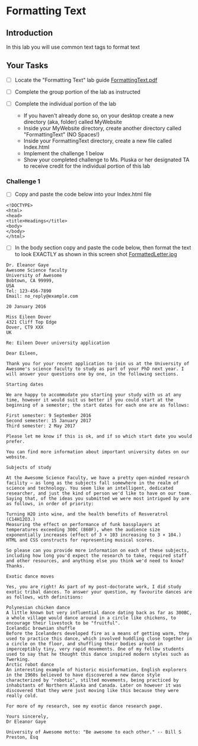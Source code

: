 # Formatting Text

## Introduction
In this lab you will use common text tags to format text

## Your Tasks

- [ ] Locate the "Formatting Text" lab guide [FormattingText.pdf](FormattingText.pdf)

- [ ] Complete the group portion of the lab as instructed

- [ ] Complete the individual portion of the lab

	* If you haven't already done so, on your desktop create a new directory (aka, folder) called MyWebsite
	* Inside your MyWebsite directory, create another directory called "FormattingText" (NO Spaces!)
	* Inside your FormattingText directory, create a new file called Index.html
	* Implement the challenge 1 below
	* Show your completed challenge to Ms. Pluska or her designated TA to receive credit for the individual portion of this lab

### Challenge 1

- [ ] Copy and paste the code below into your Index.html file

```
<!DOCTYPE>
<html>
<head>
<title>Headings</title>
<body>
</body>
</html>

```
- [ ] In the body section copy and paste the code below, then format the text to look EXACTLY as shown in this screen shot [FormattedLetter.jpg](FormattedLetter.jpg)

```
Dr. Eleanor Gaye
Awesome Science faculty
University of Awesome
Bobtown, CA 99999,
USA
Tel: 123-456-7890
Email: no_reply@example.com

20 January 2016

Miss Eileen Dover
4321 Cliff Top Edge
Dover, CT9 XXX
UK

Re: Eileen Dover university application

Dear Eileen,

Thank you for your recent application to join us at the University of Awesome's science faculty to study as part of your PhD next year. I will answer your questions one by one, in the following sections.

Starting dates

We are happy to accommodate you starting your study with us at any time, however it would suit us better if you could start at the beginning of a semester; the start dates for each one are as follows:

First semester: 9 September 2016
Second semester: 15 January 2017
Third semester: 2 May 2017

Please let me know if this is ok, and if so which start date you would prefer.

You can find more information about important university dates on our website.

Subjects of study

At the Awesome Science Faculty, we have a pretty open-minded research facility — as long as the subjects fall somewhere in the realm of science and technology. You seem like an intelligent, dedicated researcher, and just the kind of person we'd like to have on our team. Saying that, of the ideas you submitted we were most intrigued by are as follows, in order of priority:

Turning H2O into wine, and the health benefits of Resveratrol (C14H12O3.)
Measuring the effect on performance of funk bassplayers at temperatures exceeding 300C (860F), when the audience size exponentially increases (effect of 3 × 103 increasing to 3 × 104.)
HTML and CSS constructs for representing musical scores.

So please can you provide more information on each of these subjects, including how long you'd expect the research to take, required staff and other resources, and anything else you think we'd need to know? Thanks.

Exotic dance moves

Yes, you are right! As part of my post-doctorate work, I did study exotic tribal dances. To answer your question, my favourite dances are as follows, with definitions:

Polynesian chicken dance
A little known but very influential dance dating back as far as 300BC, a whole village would dance around in a circle like chickens, to encourage their livestock to be "fruitful".
Icelandic brownian shuffle
Before the Icelanders developed fire as a means of getting warm, they used to practice this dance, which involved huddling close together in a circle on the floor, and shuffling their bodies around in imperceptibly tiny, very rapid movements. One of my fellow students used to say that he thought this dance inspired modern styles such as Twerking.
Arctic robot dance
An interesting example of historic misinformation, English explorers in the 1960s believed to have discovered a new dance style characterized by "robotic", stilted movements, being practiced by inhabitants of Northern Alaska and Canada. Later on however it was discovered that they were just moving like this because they were really cold.

For more of my research, see my exotic dance research page.

Yours sincerely,
Dr Eleanor Gaye

University of Awesome motto: "Be awesome to each other." -- Bill S Preston, Esq
```







